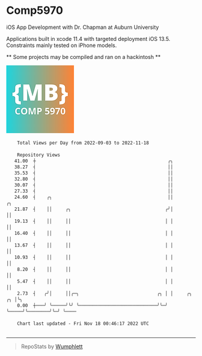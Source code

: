 # Comp5970
iOS App Development with Dr. Chapman at Auburn University

Applications built in xcode 11.4 with targeted deployment iOS 13.5.
Constraints mainly tested on iPhone models.

** Some projects may be compiled and ran on a hackintosh **

![App Icon](https://github.com/MatthewBentz/Comp5970/blob/master/Assignment1a-mlb0119/Assignment1a-mlb0119/Assets.xcassets/AppIcon.appiconset/180.png)

```
    Total Views per Day from 2022-09-03 to 2022-11-18

    Repository Views
   41.00  ┼                                                 ╭╮
   38.27  ┤                                                 ││
   35.53  ┤                                                 ││
   32.80  ┤                                                 ││
   30.07  ┤                                                 ││
   27.33  ┤                                                 ││
   24.60  ┤    ╭╮                                           ││                  ╭╮
   21.87  ┤    ││     ╭╮                                   ╭╯│                  ││
   19.13  ┤    ││     ││                                   │ │                  ││
   16.40  ┤    ││     ││                                   │ │                  ││
   13.67  ┤    ││     ││                                   │ │                  ││
   10.93  ┤    ││     ││                                   │ │                  ││
    8.20  ┤    ││     ││                                   │ │                  ││
    5.47  ┤    ││     ││                                   │ │                  ││
    2.73  ┤   ╭╯│     ││╭─╮                             ╭╮ │ │     ╭╮        ╭╮ │╰╮
    0.00  ┼───╯ ╰─────╯╰╯ ╰─────────────────────────────╯╰─╯ ╰─────╯╰────────╯╰─╯ ╰────

    Chart last updated - Fri Nov 18 00:46:17 2022 UTC
    
```

---

> RepoStats by [Wumphlett](https://github.com/Wumphlett)
